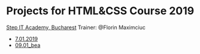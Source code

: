 
# Projects for HTML&CSS Course 2019
[Step IT Academy, Bucharest](https://itstep.ro/)
Trainer: @Florin Maximciuc
* [7.01.2019]()
* [09.01_bea]()